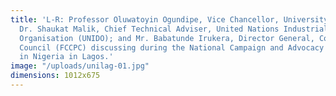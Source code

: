```yaml
---
title: 'L-R: Professor Oluwatoyin Ogundipe, Vice Chancellor, University of Lagos;
  Dr. Shaukat Malik, Chief Technical Adviser, United Nations Industrial Development
  Organisation (UNIDO); and Mr. Babatunde Irukera, Director General, Consumer Protection
  Council (FCCPC) discussing during the National Campaign and Advocacy for Quality
  in Nigeria in Lagos.'
image: "/uploads/unilag-01.jpg"
dimensions: 1012x675
---
```


